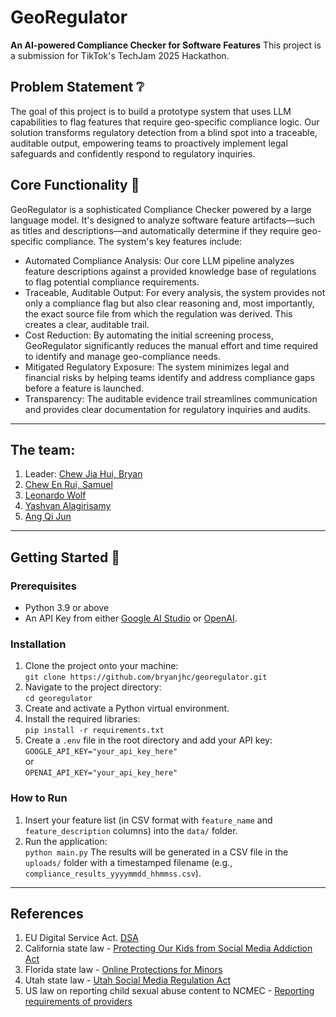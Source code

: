 # GeoRegulator
**An AI-powered Compliance Checker for Software Features**
This project is a submission for TikTok's TechJam 2025 Hackathon.

## Problem Statement ❔
The goal of this project is to build a prototype system that uses LLM capabilities to flag features that require geo-specific compliance logic. Our solution transforms regulatory detection from a blind spot into a traceable, auditable output, empowering teams to proactively implement legal safeguards and confidently respond to regulatory inquiries.

## Core Functionality 💪
GeoRegulator is a sophisticated Compliance Checker powered by a large language model. It's designed to analyze software feature artifacts—such as titles and descriptions—and automatically determine if they require geo-specific compliance.
The system's key features include:
 - Automated Compliance Analysis: Our core LLM pipeline analyzes feature descriptions against a provided knowledge base of regulations to flag potential compliance requirements.
 - Traceable, Auditable Output: For every analysis, the system provides not only a compliance flag but also clear reasoning and, most importantly, the exact source file from which the regulation was derived. This creates a clear, auditable trail.
 - Cost Reduction: By automating the initial screening process, GeoRegulator significantly reduces the manual effort and time required to identify and manage geo-compliance needs.
 - Mitigated Regulatory Exposure: The system minimizes legal and financial risks by helping teams identify and address compliance gaps before a feature is launched. 
 - Transparency: The auditable evidence trail streamlines communication and provides clear documentation for regulatory inquiries and audits.

---

## The team:
1. Leader: [Chew Jia Hui, Bryan](https://github.com/bryanjhc)
2. [Chew En Rui, Samuel](https://github.com/Monochromas)
3. [Leonardo Wolf](https://github.com/leowolf275)
4. [Yashvan Alagirisamy](https://github.com/YashvanGH)
5. [Ang Qi Jun](https://github.com/realqijun)

---

## Getting Started 🚀

### Prerequisites
 - Python 3.9 or above
 - An API Key from either [Google AI Studio](https://aistudio.google.com/) or [OpenAI](https://platform.openai.com/docs/api-reference/project-api-keys).

### Installation

1. Clone the project onto your machine: <br> `git clone https://github.com/bryanjhc/georegulator.git`
2. Navigate to the project directory: <br> `cd georegulator`
3. Create and activate a Python virtual environment.
4. Install the required libraries: <br> `pip install -r requirements.txt`
5. Create a `.env` file in the root directory and add your API key: <br> `GOOGLE_API_KEY="your_api_key_here"` <br> or <br> `OPENAI_API_KEY="your_api_key_here"`

### How to Run
1. Insert your feature list (in CSV format with `feature_name` and `feature_description` columns) into the `data/` folder.
2. Run the application: <br> `python main.py`
The results will be generated in a CSV file in the `uploads/` folder with a timestamped filename (e.g., `compliance_results_yyyymmdd_hhmmss.csv`).

---

## References
1. EU Digital Service Act. [DSA](https://en.wikipedia.org/wiki/Digital_Services_Act)
2. California state law - [Protecting Our Kids from Social Media Addiction Act](https://leginfo.legislature.ca.gov/faces/billTextClient.xhtml?bill_id=202320240SB976)
3. Florida state law - [Online Protections for Minors](https://www.flsenate.gov/Session/Bill/2024/3)
4. Utah state law - [Utah Social Media Regulation Act](https://en.wikipedia.org/wiki/Utah_Social_Media_Regulation_Act)
5. US law on reporting child sexual abuse content to NCMEC -  [Reporting requirements of providers](https://www.law.cornell.edu/uscode/text/18/2258A)